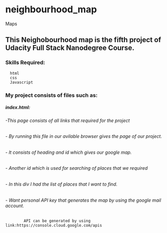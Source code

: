 # neighbourhood_map
Maps
## This Neighobourhood map is the fifth project of Udacity Full Stack Nanodegree Course.

### Skills Required:
      html
      css
      Javascript
### My project consists of files such as:
##### index.html:
###### -This page consists of all links that required for the project
###### - By running this file in our avilable browser gives the page of our project.
###### - It consists of heading and id which gives our google map.
###### - Another id which is used for searching of places that we required
###### - In this div I had the list of places that I want to find.
###### - Want personal API key that generates the map by using the google mail account.
            API can be generated by using link:https://console.cloud.google.com/apis
